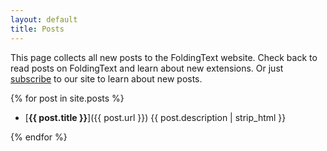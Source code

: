 ```yaml
---
layout: default
title: Posts
---
```


This page collects all new posts to the FoldingText website. Check back to read posts on FoldingText and learn about new extensions. Or just [subscribe](./atom.xml) to our site to learn about new posts.

{% for post in site.posts %}

- [**{{ post.title }}**]({{ post.url }}) {{ post.description | strip_html }}

{% endfor %}
